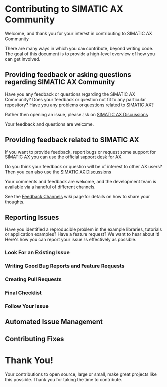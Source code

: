 # Contributing to SIMATIC AX Community

Welcome, and thank you for your interest in contributing to SIMATIC AX Community

There are many ways in which you can contribute, beyond writing code. The goal of this document is to provide a high-level overview of how you can get involved.

## Providing feedback or asking questions regarding SIMATIC AX Community

Have you any feedback or questions regarding the SIMATIC AX Community?
Does your feedback or question not fit to any particular repository?
Have you any problems or questions related to SIMATIC AX?

Rather then opening an issue, please ask on [SIMATIC AX Discussions](https://github.com/orgs/AX-Showcase/discussions)

Your feedback and questions are welcome.

## Providing feedback related to SIMATIC AX

If you want to provide feedback, report bugs or request some support for SIMATIC AX you can use the official [support desk](https://console.prod.ax.siemens.cloud/) for AX.

Do you think your feedback or question will be of interest to other AX users? Then you can also use the [SIMATIC AX Discussions](https://github.com/orgs/AX-Showcase/discussions)

Your comments and feedback are welcome, and the development team is available via a handful of different channels.

See the [Feedback Channels](https://github.com/microsoft/vscode/wiki/Feedback-Channels) wiki page for details on how to share your thoughts.

## Reporting Issues

Have you identified a reproducible problem in the example libraries, tutorials or application examples? Have a feature request? We want to hear about it! Here's how you can report your issue as effectively as possible.

### Look For an Existing Issue

### Writing Good Bug Reports and Feature Requests

### Creating Pull Requests

### Final Checklist

### Follow Your Issue

## Automated Issue Management

## Contributing Fixes

# Thank You!

Your contributions to open source, large or small, make great projects like this possible. Thank you for taking the time to contribute.